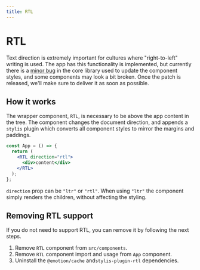 ```yaml
---
title: RTL
---
```


# RTL

Text direction is extremely important for cultures where "right-to-left" writing is used. The app
has this functionality is implemented, but currently there is
a [minor bug](https://github.com/mui-org/material-ui/issues/24899) in the core library used to
update the component styles, and some components may look a bit broken. Once the patch is released,
we'll make sure to deliver it as soon as possible.

## How it works

The wrapper component, `RTL`, is necessary to be above the app content in the tree. The component
changes the document direction, and appends a `stylis` plugin which converts all component styles to
mirror the margins and paddings.

```jsx
const App = () => {
  return (
    <RTL direction="rtl">
      <div>content</div>
    </RTL>
  );
};
```

`direction` prop can be `"ltr"` or `"rtl"`. When using `"ltr"` the component simply renders the
children, without affecting the styling.

## Removing RTL support

If you do not need to support RTL, you can remove it by following the next steps.

1. Remove `RTL` component from `src/components`.
2. Remove `RTL` component import and usage from `App` component.
3. Uninstall the `@emotion/cache` and`stylis-plugin-rtl` dependencies.
